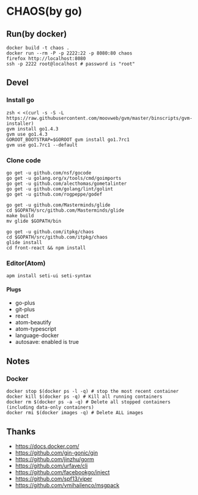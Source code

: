 # CHAOS(by go)

## Run(by docker)

```
docker build -t chaos .
docker run --rm -P -p 2222:22 -p 8080:80 chaos
firefox http://localhost:8080
ssh -p 2222 root@localhost # password is "root"
```

## Devel
### Install go
```
zsh < <(curl -s -S -L https://raw.githubusercontent.com/moovweb/gvm/master/binscripts/gvm-installer)
gvm install go1.4.3
gvm use go1.4.3
GOROOT_BOOTSTRAP=$GOROOT gvm install go1.7rc1
gvm use go1.7rc1 --default
```
### Clone code

```
go get -u github.com/nsf/gocode
go get -u golang.org/x/tools/cmd/goimports
go get -u github.com/alecthomas/gometalinter
go get -u github.com/golang/lint/golint
go get -u github.com/rogpeppe/godef

go get -u github.com/Masterminds/glide
cd $GOPATH/src/github.com/Masterminds/glide
make build
mv glide $GOPATH/bin

go get -u github.com/itpkg/chaos
cd $GOPATH/src/github.com/itpkg/chaos
glide install
cd front-react && npm install
```

### Editor(Atom)

```
apm install seti-ui seti-syntax
```

#### Plugs

- go-plus
- git-plus
- react
- atom-beautify
- atom-typescript
- language-docker
- autosave: enabled is true

## Notes

### Docker

```
docker stop $(docker ps -l -q) # stop the most recent container
docker kill $(docker ps -q) # Kill all running containers
docker rm $(docker ps -a -q) # Delete all stopped containers (including data-only containers)
docker rmi $(docker images -q) # Delete ALL images
```

## Thanks

- <https://docs.docker.com/>
- <https://github.com/gin-gonic/gin>
- <https://github.com/jinzhu/gorm>
- <https://github.com/urfave/cli>
- <https://github.com/facebookgo/inject>
- <https://github.com/spf13/viper>
- <https://github.com/vmihailenco/msgpack>
